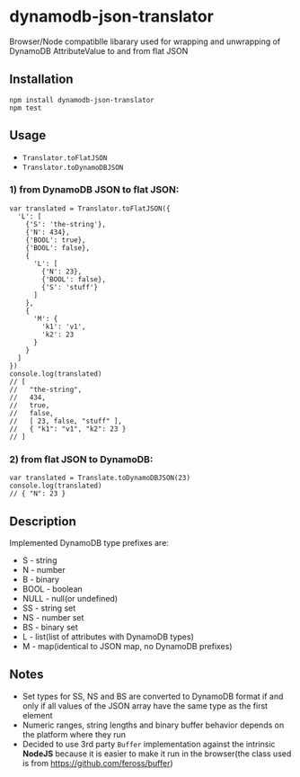 # dynamodb-json-translator
Browser/Node compatiblle libarary used for wrapping and unwrapping of DynamoDB AttributeValue to and from flat JSON


## Installation

```
npm install dynamodb-json-translator
npm test
```

## Usage

  - `Translator.toFlatJSON`
  - `Translator.toDynamoDBJSON`


### 1) from DynamoDB JSON to flat JSON:

```
var translated = Translator.toFlatJSON({
  'L': [ 
    {'S': 'the-string'}, 
    {'N': 434}, 
    {'BOOL': true}, 
    {'BOOL': false}, 
    {
      'L': [
        {'N': 23}, 
        {'BOOL': false}, 
        {'S': 'stuff'}
      ]
    },
    {
      'M': {
        'k1': 'v1',
        'k2': 23
      }
    }
  ]
})
console.log(translated)
// [
//   "the-string", 
//   434, 
//   true,
//   false, 
//   [ 23, false, "stuff" ], 
//   { "k1": "v1", "k2": 23 }
// ]
```

### 2) from flat JSON to DynamoDB:

```
var translated = Translate.toDynamoDBJSON(23)
console.log(translated)
// { "N": 23 }

```


## Description
Implemented DynamoDB type prefixes are:

- S - string
- N - number
- B - binary
- BOOL - boolean
- NULL - null(or undefined)
- SS - string set
- NS - number set
- BS - binary set
- L - list(list of attributes with DynamoDB types)
- M - map(identical to JSON map, no DynamoDB prefixes)

## Notes
  - Set types for SS, NS and BS are converted to DynamoDB format if and only if all values of the JSON array have the same type as the first element
  - Numeric ranges, string lengths and binary buffer behavior depends on the platform where they run
  - Decided to use 3rd party `Buffer` implementation against the intrinsic **NodeJS** because it is easier to make it run in the browser(the class used is from https://github.com/feross/buffer)